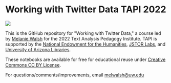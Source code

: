 # Working with Twitter Data TAPI 2022

<img src="https://ithaka-labs.s3.amazonaws.com/static-files/images/tdm/tdmdocs/tapi-logo-small.png" />

This is the GitHub repository for "Working with Twitter Data," a course led by [Melanie Walsh](https://melaniewalsh.org/) for the 2022 Text Analysis Pedagogy Institute. TAPI is supported by the [National Endowment for the Humanities](https://neh.gov), [JSTOR Labs](https://labs.jstor.org/), and [University of Arizona Libraries](https://new.library.arizona.edu/).

These notebooks are available for free for educational reuse under [Creative Commons CC BY License](https://creativecommons.org/licenses/by/4.0/).

For questions/comments/improvements, email melwalsh@uw.edu
